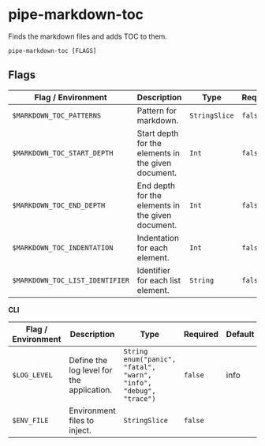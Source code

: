 # pipe-markdown-toc

Finds the markdown files and adds TOC to them.

`pipe-markdown-toc [FLAGS]`

## Flags

| Flag / Environment |  Description   |  Type    | Required | Default |
|---------------- | --------------- | --------------- |  --------------- |  --------------- |
| `$MARKDOWN_TOC_PATTERNS` | Pattern for markdown. | `StringSlice` | `false` | "README.md" |
| `$MARKDOWN_TOC_START_DEPTH` | Start depth for the elements in the given document. | `Int` | `false` | 1 |
| `$MARKDOWN_TOC_END_DEPTH` | End depth for the elements in the given document. | `Int` | `false` | 5 |
| `$MARKDOWN_TOC_INDENTATION` | Indentation for each element. | `Int` | `false` | 2 |
| `$MARKDOWN_TOC_LIST_IDENTIFIER` | Identifier for each list element. | `String` | `false` | - |

**CLI**

| Flag / Environment |  Description   |  Type    | Required | Default |
|---------------- | --------------- | --------------- |  --------------- |  --------------- |
| `$LOG_LEVEL` | Define the log level for the application. | `String`<br/>`enum("panic", "fatal", "warn", "info", "debug", "trace")` | `false` | info |
| `$ENV_FILE` | Environment files to inject. | `StringSlice` | `false` |  |
